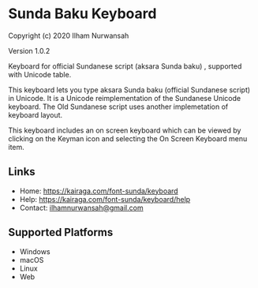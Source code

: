 Sunda Baku Keyboard 
=====================
Copyright (c) 2020 Ilham Nurwansah

Version 1.0.2


Keyboard for official Sundanese script (aksara Sunda baku) , supported with Unicode table.

This keyboard lets you type aksara Sunda baku (official Sundanese script) in Unicode. It is a Unicode reimplementation of the Sundanese Unicode keyboard.
The Old Sundanese script uses another implemetation of keyboard layout.

This keyboard includes an on screen keyboard which can be viewed by clicking on the Keyman icon and selecting the On Screen Keyboard menu item.


Links
-----
* Home: https://kairaga.com/font-sunda/keyboard
* Help: https://kairaga.com/font-sunda/keyboard/help
* Contact: ilhamnurwansah@gmail.com

Supported Platforms
-------------------
 * Windows
 * macOS
 * Linux
 * Web
